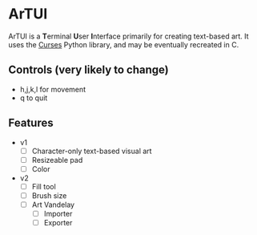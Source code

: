 # ArTUI
ArTUI is a **T**erminal **U**ser **I**nterface primarily for creating text-based art. 
It uses the [Curses](https://docs.python.org/3/library/curses.html) Python library, and may be eventually recreated in C.

## Controls (very likely to change)
- h,j,k,l for movement
- q to quit

## Features
- v1
	- [ ] Character-only text-based visual art
	- [ ] Resizeable pad
	- [ ] Color
 
- v2
	- [ ] Fill tool
	- [ ] Brush size
 	- [ ] Art Vandelay
		- [ ] Importer
		- [ ] Exporter
